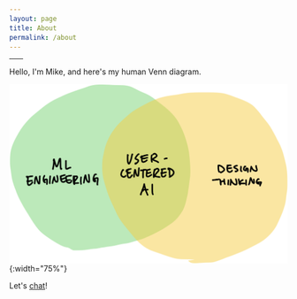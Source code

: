 ```yaml
---
layout: page
title: About
permalink: /about
---
```


<p><hr style="width: 5%"></p>

<style>
img {
    /*border-radius: 10%;*/
    display: block;
    margin: 0 auto;
}
</style>

<!-- ![notion avatar](/assets/images/mike-avatar.png){:width="25%"} -->

Hello, I'm Mike, and here's my human Venn diagram.

![notion avatar](/assets/images/mike-venn-diagram.png){:width="75%"}

<!-- I am passionate about digital innovation, and I participate by strategizing, building, and scaling great **AI-driven digital products and services**.

I can set executive-level **visions and strategies**, formulate detailed **roadmaps**, and dive in with **hands-on execution**.

I strive for organizational excellence by practicing **agility**, encouraging **experimentation**, and embracing a **user-centered** mindset. I believe in starting with the desired customer experience and working backwards to develop and iterate on new ideas or products.

My leadership styles are **strategic**, **democratic**, and **situational**. My core values are **empathy**, **growth**, **collaboration**, **ownership**, **pragmatism**, **resolve**, and **openness**.

I'm a technologist at heart, and I have a deep understanding of **Cloud Native**, **Big Data**, and **Machine Learning** technologies. I am excellent with **Agile** and **Scrum** methodologies, and well-versed in **Lean Product** and **Design Thinking**.
 -->
Let's [chat](mailto:hellomikelo@gmail.com)!